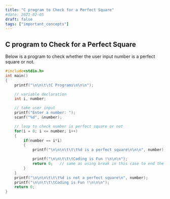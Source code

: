 ```yaml
---
title: "C program to Check for a Perfect Square"
#date: 2021-02-05
draft: false
tags: ["important_concepts"]
---
```


## C program to Check for a Perfect Square

Below is a program to check whether the user input number is a perfect square or not.

```c
#include<stdio.h>
int main()
{
    printf("\n\n\t\tC Programs\n\n\n");

    // variable declaration
    int i, number;

    // take user input
    printf("Enter a number: ");
    scanf("%d", &number);

    // loop to check number is perfect square or not
    for(i = 0; i <= number; i++)
    {
        if(number == i*i)
        {
            printf("\n\n\n\t\t\t%d is a perfect square\n\n\n", number);

            printf("\n\n\t\t\tCoding is Fun !\n\n\n");
            return 0;   // same as using break in this case to end the program
        }
    }
    printf("\n\n\n\t\t\t%d is not a perfect square\n", number);
    printf("\n\n\t\t\tCoding is Fun !\n\n\n");
    return 0;
}
```
